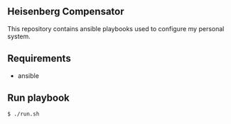 Heisenberg Compensator
----------------------

This repository contains ansible playbooks used to configure my personal system.

## Requirements

* ansible

## Run playbook

```bash
$ ./run.sh
```
